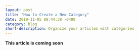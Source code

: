 ```yaml
---
layout: post
title: "How to Create a New Category"
date: 2019-11-05 08:44:38 -0400
category: blog
short-description: Organize your articles with categories
---
```


**This article is coming soon**
